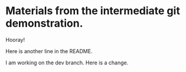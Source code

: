# Materials from the intermediate git demonstration.

Hooray!

Here is another line in the README.

I am working on the dev branch. Here is a change.